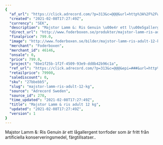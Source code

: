 ```yaml
---
{
  "af_url": "https://click.adrecord.com/?p=313&c=@@@&url=http%3A%2F%2Fwww.foderboxen.se%2Fprodukter%2Fmajstor-lamm-ris-adult-12-kg%2C709",
  "created": "2021-02-08T17:27:49Z",
  "currency": "SEK",
  "description": "Majstor Lamm &: Ris Genuin \u00e4r ett l\u00e5gallergent torrfoder som \u00e4r fritt fr\u00e5n artificiella konserveringsmedel, f\u00e4rgtillsatser..",
  "direct_url": "http://www.foderboxen.se/produkter/majstor-lamm-ris-adult-12-kg,709",
  "finalprice": 799.0,
  "image": "http://www.foderboxen.se/bilder/majstor-lamm-ris-adult-12-kg-709.png",
  "merchant": "Foderboxen",
  "merchant_id": 46146,
  "onsale": 0,
  "price": 799.0,
  "project": "6be1f25b-1f2f-4509-93e9-dd8b42b96c1a",
  "ref_url": "https://click.adrecord.com/?p=313&c=@@@&epi=###&url=http%3A%2F%2Fwww.foderboxen.se%2Fprodukter%2Fmajstor-lamm-ris-adult-12-kg%2C709",
  "retailprice": 79900,
  "salediscount": 0,
  "sku": "27bbebb5",
  "slug": "majstor-lamm-ris-adult-12-kg",
  "source": "Adrecord Sweden",
  "source_id": 270,
  "time_updated": "2021-02-08T17:27:49Z",
  "title": "Majstor Lamm & ris adult 12 kg",
  "updated": "2021-02-08T17:27:49Z",
  "version": 1
}
---
```


<p> Majstor Lamm &amp: Ris Genuin är ett lågallergent torrfoder som är fritt från artificiella konserveringsmedel, färgtillsatser..</p>
